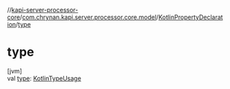 //[kapi-server-processor-core](../../../index.md)/[com.chrynan.kapi.server.processor.core.model](../index.md)/[KotlinPropertyDeclaration](index.md)/[type](type.md)

# type

[jvm]\
val [type](type.md): [KotlinTypeUsage](../-kotlin-type-usage/index.md)
